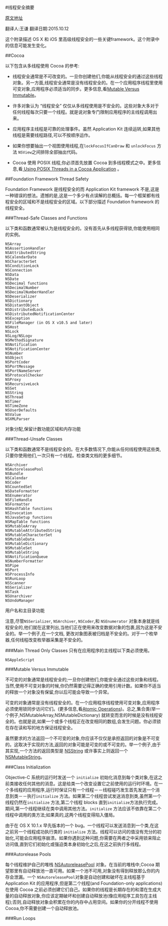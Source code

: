#线程安全摘要

[原文地址](https://developer.apple.com/library/prerelease/ios/documentation/Cocoa/Conceptual/Multithreading/ThreadSafetySummary/ThreadSafetySummary.html#//apple_ref/doc/uid/10000057i-CH12-SW1) 

 翻译人:王谦 翻译日期:2015.10.12
 
这个附录描述 OS X 和 iOS 里高级线程安全的一些关键framework。这个附录中的信息可能发生变化。


##Cocoa

以下包含从多线程使用 Cocoa 的参考:

* 线程安全通常是不可改变的。一旦你创建他们,你能从线程安全的通过这些线程对象。另一方面,线程安全通常是没有线程安全的。在一个应用程序线程里使用可变对象,应用程序必须适当的同步。更多信息,看[Mutable Versus Immutable](https://developer.apple.com/library/prerelease/ios/documentation/Cocoa/Conceptual/Multithreading/ThreadSafetySummary/ThreadSafetySummary.html#//apple_ref/doc/uid/20000736-126010)。

* 许多对象认为 “线程安全” 仅仅从多线程使用是不安全的。这些对象大多对于任何线程每次只要一个线程。就是说对象专门限制应用程序的主线程调用出来。

* 应用程序主线程是可靠的处理事件。虽然 Application Kit 连续运转,如果其他线程是需要线程路径,可以不按顺序运作。

* 如果你想要抽出一个视图使用线程,在`lockFocusIfCanDraw` 和 `unlockFocus` 方法 `NSView`之间排除全部抽出代码。
* Cocoa 使用 POSIX 线程,你必须首先放置 Cocoa 到多线程模式之中。更多信息,看[ Using POSIX Threads in a Cocoa Application](https://developer.apple.com/library/prerelease/ios/documentation/Cocoa/Conceptual/Multithreading/CreatingThreads/CreatingThreads.html#//apple_ref/doc/uid/20000738-125024) 。

##Foundation Framework Thread Safety

Foundation Framework 是线程安全的而 Application Kit framework 不是,这是一种错误的想法。遗憾的是,这是一个多少有点误解的总概括。每一个框架都有线程安全的区域和不是线程安全的区域。以下部分描述 Foundation framework 的线程安全。

###Thread-Safe Classes and Functions

以下类和函数通常被认为是线程安全的。没有首先从多线程获得锁,你能使用相同的实例。

	NSArray
	NSAssertionHandler
	NSAttributedString
	NSCalendarDate
	NSCharacterSet
	NSConditionLock
	NSConnection
	NSData
	NSDate
	NSDecimal functions
	NSDecimalNumber
	NSDecimalNumberHandler
	NSDeserializer
	NSDictionary
	NSDistantObject
	NSDistributedLock
	NSDistributedNotificationCenter
	NSException
	NSFileManager (in OS X v10.5 and later)
	NSHost
	NSLock
	NSLog/NSLogv
	NSMethodSignature
	NSNotification
	NSNotificationCenter
	NSNumber
	NSObject
	NSPortCoder
	NSPortMessage
	NSPortNameServer
	NSProtocolChecker
	NSProxy
	NSRecursiveLock
	NSSet
	NSString
	NSThread
	NSTimer
	NSTimeZone
	NSUserDefaults
	NSValue
	NSXMLParser
	
对象分配,保留计数功能区域和内存功能



###Thread-Unsafe Classes

以下类和函数通常不是线程安全的。在大多数情况下,你能从任何线程使用这些类,只要你使用他们,一次只有一个线程。检查类文档的更多细节。

	NSArchiver
	NSAutoreleasePool
	NSBundle
	NSCalendar
	NSCoder
	NSCountedSet
	NSDateFormatter
	NSEnumerator
	NSFileHandle
	NSFormatter
	NSHashTable functions
	NSInvocation
	NSJavaSetup functions
	NSMapTable functions
	NSMutableArray
	NSMutableAttributedString
	NSMutableCharacterSet
	NSMutableData
	NSMutableDictionary
	NSMutableSet
	NSMutableString
	NSNotificationQueue
	NSNumberFormatter
	NSPipe
	NSPort
	NSProcessInfo
	NSRunLoop
	NSScanner
	NSSerializer
	NSTask
	NSUnarchiver
	NSUndoManager
	
 用户名和主目录功能
 
 注意,尽管`NSSerializer`, `NSArchiver`, `NSCoder`,和 `NSEnumerator` 对象本身就是线程安全的,他们就在这里列出,当他们正在使用来改变数据对象的包裹,因为这是不安全的。举一个例子,在一个文档, 更改对象图表被归档是不安全的。对于一个枚举器,任何线程改变枚举器采集是不安全的。
 
 
###Main Thread Only Classes
只有在应用程序的主线程以下类必须使用。

	NSAppleScript


###Mutable Versus Immutable

不可变的对象通常是线程安全的;一旦你创建他们,你能安全通过这些对象和线程。当然,使用不可变对象的时候,你仍然需要记得正确的使用引用计数。如果你不适当的释放一个对象没有保留,你以后可能会导致一个异常。

可变的对象通常是没有线程安全的。在一个应用程序线程使用可变对象,应用程序必须使用锁同步访问它们。(更多信息,看[Atomic Operations]())。总之,集合类(举一个例子,NSMutableArray,NSMutableDictionary) 就转变而言的时候是没有线程安全的。也就是说,如果一个或多个线程正在改变相同的数组,会发生问题。你必须锁在存在读和写的地方保证线程安全。

虽然要求的方法返回一个不可变的对象,你应该不仅仅是承担返回的对象是不可变的。这取决于实现的方法,返回的对象可能是可变的或不可变的。举一个例子,由于其实现,一个方法的返回类型是  [NSString]() 或许事实上则返回一个 [NSMutableString]()。


###Class Initialization

Objective-C 系统的运行时发送一个 `initialize` 初始化消息到每个类对象,在这之前类接收任何其他的消息。这是给类一个改变设置它之前使用的运行时环境。在一个多线程的应用程序,运行时保证只有一个线程－－线程碰巧发生首先发送一个消息到类－－执行`initialize` 方法。如果第二个线程尝试发送消息到类,虽然第一个线程仍然在`initialize` 方法,第二个线程 blocks 直到`initialize`方法执行完成。期间,第一个线程继续在类中调用其他方法。`initialize` 方法应该不依靠在第二个线程中调用的类方法;如果真的,这两个线程变得陷入僵局。

由于在 OS X 10.1.x 早先版本的一个 bug。一个线程可以发送消息到一个类,在这之前另一个线程成功执行类的 `initialize` 方法。线程可以访问的值没有充分的初始化,可能会应用程序崩溃。如果你遇到这种问题,你需要在两者之中采用锁来阻止访问值,直到它们初始化或强迫类本身初始化之后,在这之前执行多线程。

###Autorelease Pools

每个线程维护自己的堆栈 [NSAutoreleasePool]() 对象。在当前的堆栈中,Cocoa 期望那里有自动释放池一直可用。如果一个池不可用,对象没有得到释放那么你的内存会泄漏。一个 `NSAutoreleasePool`对象是自动创建和破坏在主线程基于  Application Kit 的应用程序,但是第二个线程(and Foundation-only applications)在使用 Cocoa 之前必须创建它们自己。如果你的线程是长期存在的和潜在生成大量的自动释放对象,你应该定期破坏和创建自动释放池(像应用程序工具包在主线程);否则,自动释放对象会积累在你的内存中占用空间。如果你的分开线程不使用 Cocoa,你不需要创建一个自动释放池。


###Run Loops
